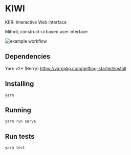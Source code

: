 # KIWI

KERI Interactive Web Interface

Mithril, construct-ui based user interface

![example workflow](https://github.com/WebOfTrust/kiwi/actions/workflows/test.yaml/badge.svg)


## Dependencies
Yarn v2+ (Berry)
https://yarnpkg.com/getting-started/install

## Installing
```shell
yarn
```


## Running
```shell
yarn run serve
```


## Run tests
```shell
yarn test
```
